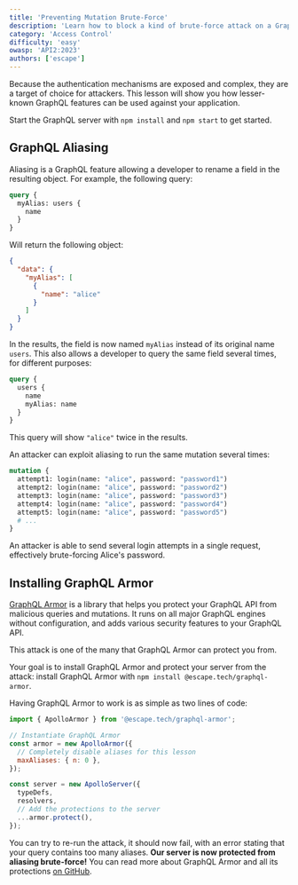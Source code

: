 ```yaml
---
title: 'Preventing Mutation Brute-Force'
description: 'Learn how to block a kind of brute-force attack on a GraphQL authentication mutation.'
category: 'Access Control'
difficulty: 'easy'
owasp: 'API2:2023'
authors: ['escape']
---
```


Because the authentication mechanisms are exposed and complex, they are a target of choice for attackers. This lesson will show you how lesser-known GraphQL features can be used against your application.

Start the GraphQL server with `npm install` and `npm start` to get started.

## GraphQL Aliasing

Aliasing is a GraphQL feature allowing a developer to rename a field in the resulting object. For example, the following query:

```graphql
query {
  myAlias: users {
    name
  }
}
```

Will return the following object:

```json
{
  "data": {
    "myAlias": [
      {
        "name": "alice"
      }
    ]
  }
}
```

In the results, the field is now named `myAlias` instead of its original name `users`. This also allows a developer to query the same field several times, for different purposes:

```graphql
query {
  users {
    name
    myAlias: name
  }
}
```

This query will show `"alice"` twice in the results.

An attacker can exploit aliasing to run the same mutation several times:

```graphql
mutation {
  attempt1: login(name: "alice", password: "password1")
  attempt2: login(name: "alice", password: "password2")
  attempt3: login(name: "alice", password: "password3")
  attempt4: login(name: "alice", password: "password4")
  attempt5: login(name: "alice", password: "password5")
  # ...
}
```

An attacker is able to send several login attempts in a single request, effectively brute-forcing Alice's password.

## Installing GraphQL Armor

[GraphQL Armor](https://github.com/Escape-Technologies/graphql-armor) is a library that helps you protect your GraphQL API from malicious queries and mutations. It runs on all major GraphQL engines without configuration, and adds various security features to your GraphQL API.

This attack is one of the many that GraphQL Armor can protect you from.

Your goal is to install GraphQL Armor and protect your server from the attack: install GraphQL Armor with `npm install @escape.tech/graphql-armor`.

Having GraphQL Armor to work is as simple as two lines of code:

```js
import { ApolloArmor } from '@escape.tech/graphql-armor';

// Instantiate GraphQL Armor
const armor = new ApolloArmor({
  // Completely disable aliases for this lesson
  maxAliases: { n: 0 },
});

const server = new ApolloServer({
  typeDefs,
  resolvers,
  // Add the protections to the server
  ...armor.protect(),
});
```

You can try to re-run the attack, it should now fail, with an error stating that your query contains too many aliases. **Our server is now protected from aliasing brute-force!** You can read more about GraphQL Armor and all its protections [on GitHub](https://github.com/Escape-Technologies/graphql-armor).
